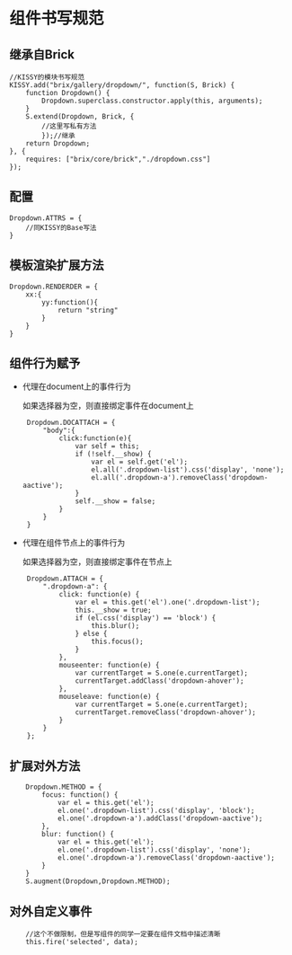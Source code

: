 # 组件书写规范

## 继承自Brick


    //KISSY的模块书写规范
    KISSY.add("brix/gallery/dropdown/", function(S, Brick) {
        function Dropdown() {
            Dropdown.superclass.constructor.apply(this, arguments);
        }
        S.extend(Dropdown, Brick, {
            //这里写私有方法
            });//继承
        return Dropdown;
    }, {
        requires: ["brix/core/brick","./dropdown.css"]
    });


## 配置


    Dropdown.ATTRS = {
        //同KISSY的Base写法
    }


## 模板渲染扩展方法


    Dropdown.RENDERDER = {
        xx:{
            yy:function(){
                return "string"
            }
        }
    }


## 组件行为赋予

 - 代理在document上的事件行为

    如果选择器为空，则直接绑定事件在document上
    
        Dropdown.DOCATTACH = {
            "body":{
                click:function(e){
                    var self = this;
                    if (!self.__show) {
                        var el = self.get('el');
                        el.all('.dropdown-list').css('display', 'none');
                        el.all('.dropdown-a').removeClass('dropdown-aactive');
                    }
                    self.__show = false;
                }
            }
        }


 - 代理在组件节点上的事件行为

    如果选择器为空，则直接绑定事件在节点上
    
        Dropdown.ATTACH = {
            ".dropdown-a": {
                click: function(e) {
                    var el = this.get('el').one('.dropdown-list');
                    this.__show = true;
                    if (el.css('display') == 'block') {
                        this.blur();
                    } else {
                        this.focus();
                    }
                },
                mouseenter: function(e) {
                    var currentTarget = S.one(e.currentTarget);
                    currentTarget.addClass('dropdown-ahover');
                },
                mouseleave: function(e) {
                    var currentTarget = S.one(e.currentTarget);
                    currentTarget.removeClass('dropdown-ahover');
                }
            }
        };


## 扩展对外方法


        Dropdown.METHOD = {
            focus: function() {
                var el = this.get('el');
                el.one('.dropdown-list').css('display', 'block');
                el.one('.dropdown-a').addClass('dropdown-aactive');
            },
            blur: function() {
                var el = this.get('el');
                el.one('.dropdown-list').css('display', 'none');
                el.one('.dropdown-a').removeClass('dropdown-aactive');
            }
        }
        S.augment(Dropdown,Dropdown.METHOD);


## 对外自定义事件


        //这个不做限制，但是写组件的同学一定要在组件文档中描述清晰
        this.fire('selected', data);




